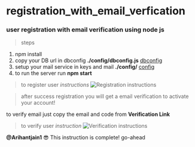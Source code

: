 # registration_with_email_verfication

### user registration with email verification using node js

> steps

1. npm install
2. copy your DB url in dbconfig **./config/dbconfig.js** [dbconfig](https://github.com/Arihantjain1/registration_with_email_verification/blob/master/config/dbconfig.js)
3. setup your mail service in keys and mail **./config/** [config](https://github.com/Arihantjain1/registration_with_email_verification/blob/master/config)
4. to run the server run **npm start**


> to register user _instructions_
![Registration instructions](https://github.com/Arihantjain1/registration_with_email_verification/blob/master/test/register.png)


> after success registration you will get a email verification to activate your account!

to verify email just copy the email and code from **Verification Link**

> to verify user _instruction_
![Verification instructions](https://github.com/Arihantjain1/registration_with_email_verification/blob/master/test/verification.png)

**@Arihantjain1**  :sunglasses: This instruction is complete! go-ahead